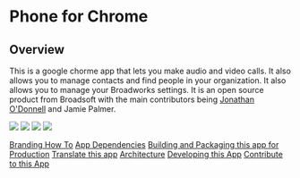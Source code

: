 # Phone for Chrome

## Overview

This is a google chorme app that lets you make audio and video calls. It also allows you to manage contacts and find people in your organization. It also allows you to manage your Broadworks settings. It is an open source product from Broadsoft with the main contributors being [Jonathan O'Donnell](https://github.com/jodonnell-broadsoft) and Jamie Palmer.

![](http://puu.sh/iKEX9/1869e8897b.png)
![](http://puu.sh/iKEXL/19d389d6d3.png)
![](http://puu.sh/iKEYo/095e4cb3ec.png)
![](http://puu.sh/iKF90/d7b93e076b.png)

[Branding How To](https://github.com/broadsoftxtended/Product-Phone-for-Chrome/blob/master/documentation/BrandingAndLogoChanges.md)
[App Dependencies](https://github.com/broadsoftxtended/Product-Phone-for-Chrome/blob/master/documentation/Dependencies.md)
[Building and Packaging this app for Production](https://github.com/broadsoftxtended/Product-Phone-for-Chrome/blob/master/documentation/HowToBuildAndPackage.md)
[Translate this app](https://github.com/broadsoftxtended/Product-Phone-for-Chrome/blob/master/documentation/TranslationAndAddingLanguages.md)
[Architecture](https://github.com/broadsoftxtended/Product-Phone-for-Chrome/blob/master/documentation/Architecture.md)
[Developing this App](https://github.com/broadsoftxtended/Product-Phone-for-Chrome/blob/master/documentation/Development.md)
[Contribute to this App](https://github.com/broadsoftxtended/Product-Phone-for-Chrome/blob/master/documentation/HowToContributeToThisApplication.md)
